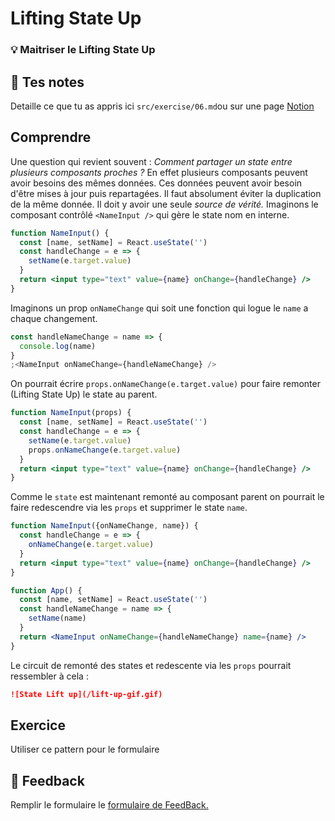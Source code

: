 # Lifting State Up

### 💡 Maitriser le Lifting State Up

## 📝 Tes notes

Detaille ce que tu as appris ici
`src/exercise/06.md`ou sur une page [Notion](https://go.mikecodeur.com/course-notes-template)

## Comprendre

Une question qui revient souvent : _Comment partager un state entre plusieurs
composants proches ?_ En effet plusieurs composants peuvent avoir besoins des
mêmes données. Ces données peuvent avoir besoin d'être mises à jour puis
repartagées. Il faut absolument éviter la duplication de la même donnée. Il doit
y avoir une seule _source de vérité._ Imaginons le composant contrôlé
`<NameInput />` qui gère le state nom en interne.

```jsx
function NameInput() {
  const [name, setName] = React.useState('')
  const handleChange = e => {
    setName(e.target.value)
  }
  return <input type="text" value={name} onChange={handleChange} />
}
```

Imaginons un prop `onNameChange` qui soit une fonction qui logue le `name` a
chaque changement.

```jsx
const handleNameChange = name => {
  console.log(name)
}
;<NameInput onNameChange={handleNameChange} />
```

On pourrait écrire `props.onNameChange(e.target.value)` pour faire remonter
(Lifting State Up) le state au parent.

```jsx
function NameInput(props) {
  const [name, setName] = React.useState('')
  const handleChange = e => {
    setName(e.target.value)
    props.onNameChange(e.target.value)
  }
  return <input type="text" value={name} onChange={handleChange} />
}
```

Comme le `state` est maintenant remonté au composant parent on pourrait le faire
redescendre via les `props` et supprimer le state `name`.

```jsx
function NameInput({onNameChange, name}) {
  const handleChange = e => {
    onNameChange(e.target.value)
  }
  return <input type="text" value={name} onChange={handleChange} />
}

function App() {
  const [name, setName] = React.useState('')
  const handleNameChange = name => {
    setName(name)
  }
  return <NameInput onNameChange={handleNameChange} name={name} />
}
```

Le circuit de remonté des states et redescente via les `props` pourrait
ressembler à cela :

```markdown
![State Lift up](/lift-up-gif.gif)
```

## Exercice

Utiliser ce pattern pour le formulaire

## 🐜 Feedback

Remplir le formulaire le
[formulaire de FeedBack.](https://go.mikecodeur.com/cours-react-avis?entry.1430994900=React%20Patterns&entry.533578441=06%20Lifting%20State%20Up)
